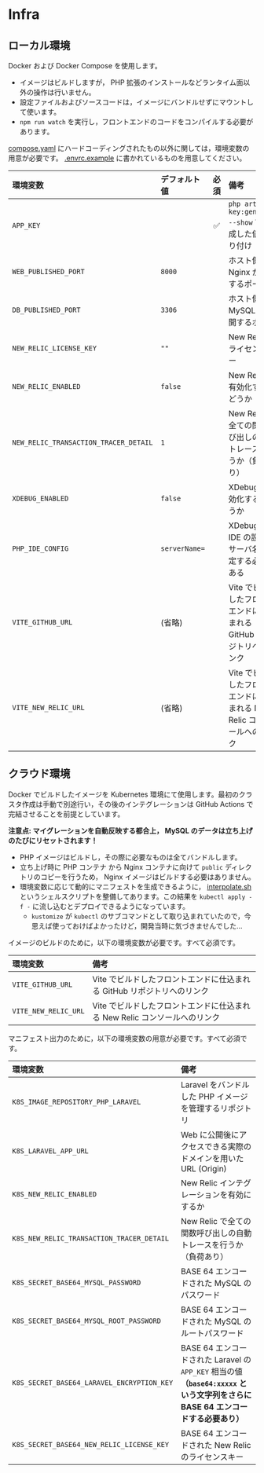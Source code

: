 # Infra

## ローカル環境

Docker および Docker Compose を使用します。

- イメージはビルドしますが， PHP 拡張のインストールなどランタイム面以外の操作は行いません。
- 設定ファイルおよびソースコードは，イメージにバンドルせずにマウントして使います。
- `npm run watch` を実行し，フロントエンドのコードをコンパイルする必要があります。

[compose.yaml](../compose.yaml) にハードコーディングされたもの以外に関しては，環境変数の用意が必要です。 [.envrc.example](../.envrc.example) に書かれているものを用意してください。

| 環境変数                                  | デフォルト値        | 必須  | 備考                                            |
|:--------------------------------------|:--------------|:---:|:----------------------------------------------|
| `APP_KEY`                             |               |  ✅  | `php artisan key:generate --show` で生成した値を貼り付け |
| `WEB_PUBLISHED_PORT`                  | `8000`        |     | ホスト側に Nginx が公開するポート                          |
| `DB_PUBLISHED_PORT`                   | `3306`        |     | ホスト側に MySQL が公開するポート                          |
| `NEW_RELIC_LICENSE_KEY`               | `""`          |     | New Relic のライセンスキー                            |
| `NEW_RELIC_ENABLED`                   | `false`       |     | New Relic を有効化するかどうか                          |
| `NEW_RELIC_TRANSACTION_TRACER_DETAIL` | `1`           |     | New Relic で全ての関数呼び出しの自動トレースを行うか（負荷あり）         |
| `XDEBUG_ENABLED`                      | `false`       |     | XDebug を有効化するかどうか                             |
| `PHP_IDE_CONFIG`                      | `serverName=` |     | XDebug 用の IDE の設定。サーバ名を設定する必要がある              |
| `VITE_GITHUB_URL`                     | (省略)          |     | Vite でビルドしたフロントエンドに仕込まれる GitHub リポジトリへのリンク    |
| `VITE_NEW_RELIC_URL`                  | (省略)          |     | Vite でビルドしたフロントエンドに仕込まれる New Relic コンソールへのリンク |

## クラウド環境

Docker でビルドしたイメージを Kubernetes 環境にて使用します。最初のクラスタ作成は手動で別途行い，その後のインテグレーションは GitHub Actions で完結させることを前提としています。

**注意点: マイグレーションを自動反映する都合上， MySQL のデータは立ち上げのたびにリセットされます！**

- PHP イメージはビルドし，その際に必要なものは全てバンドルします。
- 立ち上げ時に PHP コンテナ から Nginx コンテナに向けて `public` ディレクトリのコピーを行うため， Nginx イメージはビルドする必要はありません。
- 環境変数に応じて動的にマニフェストを生成できるように， [interpolate.sh](./k8s/interpolate.sh) というシェルスクリプトを整備してあります。この結果を `kubectl apply -f -` に流し込むとデプロイできるようになっています。
  - `kustomize` が `kubectl` のサブコマンドとして取り込まれていたので，今思えば使っておけばよかったけど，開発当時に気づきませんでした…

イメージのビルドのために，以下の環境変数が必要です。すべて必須です。

| 環境変数                 | 備考                                            |
|:---------------------|:----------------------------------------------|
| `VITE_GITHUB_URL`    | Vite でビルドしたフロントエンドに仕込まれる GitHub リポジトリへのリンク    |
| `VITE_NEW_RELIC_URL` | Vite でビルドしたフロントエンドに仕込まれる New Relic コンソールへのリンク |

マニフェスト出力のために，以下の環境変数の用意が必要です。すべて必須です。

| 環境変数                                       | 備考                                                                                               |
|:-------------------------------------------|:-------------------------------------------------------------------------------------------------|
| `K8S_IMAGE_REPOSITORY_PHP_LARAVEL`         | Laravel をバンドルした PHP イメージを管理するリポジトリ                                                               |
| `K8S_LARAVEL_APP_URL`                      | Web に公開後にアクセスできる実際のドメインを用いた URL (Origin)                                                         |
| `K8S_NEW_RELIC_ENABLED`                    | New Relic インテグレーションを有効にするか                                                                       |
| `K8S_NEW_RELIC_TRANSACTION_TRACER_DETAIL`  | New Relic で全ての関数呼び出しの自動トレースを行うか（負荷あり）                                                            |
| `K8S_SECRET_BASE64_MYSQL_PASSWORD`         | BASE 64 エンコードされた MySQL のパスワード                                                                    | 
| `K8S_SECRET_BASE64_MYSQL_ROOT_PASSWORD`    | BASE 64 エンコードされた MySQL のルートパスワード                                                                 |
| `K8S_SECRET_BASE64_LARAVEL_ENCRYPTION_KEY` | BASE 64 エンコードされた Laravel の `APP_KEY` 相当の値<br>**（`base64:xxxxx` という文字列をさらに BASE 64 エンコードする必要あり）** |
| `K8S_SECRET_BASE64_NEW_RELIC_LICENSE_KEY`  | BASE 64 エンコードされた New Relic のライセンスキー                                                              |
